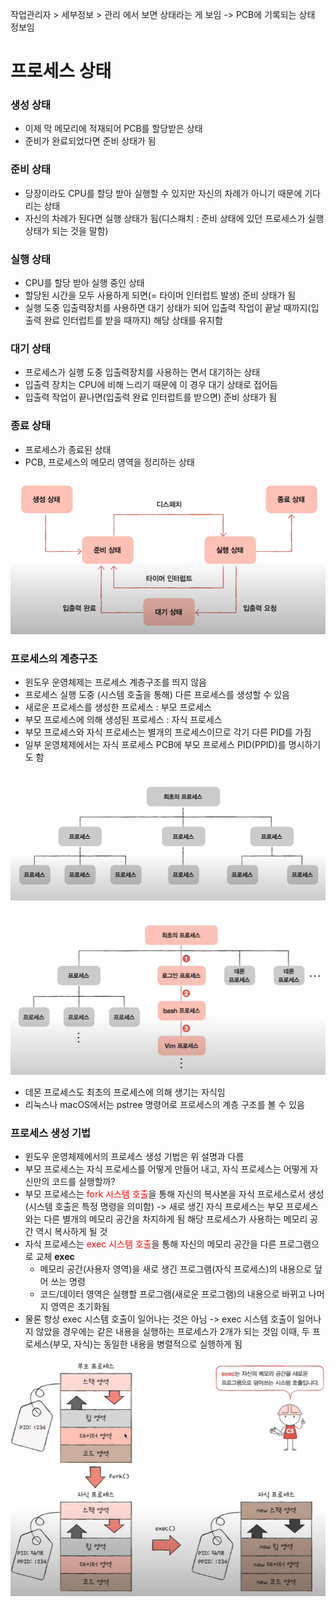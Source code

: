 작업관리자 > 세부정보 > 관리 에서 보면 상태라는 게 보임 -> PCB에 기록되는 상태 정보임


# 프로세스 상태

### 생성 상태
- 이제 막 메모리에 적재되어 PCB를 할당받은 상태
- 준비가 완료되었다면 준비 상태가 됨
### 준비 상태
- 당장이라도 CPU를 할당 받아 실행할 수 있지만 자신의 차례가 아니기 때문에 기다리는 상태
- 자신의 차례가 된다면 실행 상태가 됨(디스패치 : 준비 상태에 있던 프로세스가 실행 상태가 되는 것을 말함)
### 실행 상태
- CPU를 할당 받아 실행 중인 상태
- 할당된 시간을 모두 사용하게 되면(= 타이머 인터럽트 발생) 준비 상태가 됨
- 실행 도중 입출력장치를 사용하면 대기 상태가 되어 입출력 작업이 끝날 때까지(입출력 완료 인터럽트를 받을 때까지) 해당 상태를 유지함
### 대기 상태
- 프로세스가 실행 도중 입출력장치를 사용하는 면서 대기하는 상태
- 입출력 장치는 CPU에 비해 느리기 때문에 이 경우 대기 상태로 접어듬
- 입출력 작업이 끝나면(입출력 완료 인터럽트를 받으면) 준비 상태가 됨
### 종료 상태
- 프로세스가 종료된 상태
- PCB, 프로세스의 메모리 영역을 정리하는 상태

![](../../README_resources/Pasted%20image%2020240324105236.png)

### 프로세스의 계층구조
- 윈도우 운영체제는 프로세스 계층구조를 띄지 않음
- 프로세스 실행 도중 (시스템 호출을 통해) 다른 프로세스를 생성할 수 있음
- 새로운 프로세스를 생성한 프로세스 : 부모 프로세스
- 부모 프로세스에 의해 생성된 프로세스 : 자식 프로세스
- 부모 프로세스와 자식 프로세스는 별개의 프로세스이므로 각기 다른 PID를 가짐
- 일부 운영체제에서는 자식 프로세스 PCB에 부모 프로세스 PID(PPID)를 명시하기도 함

![](../../README_resources/Pasted%20image%2020240324105312.png)

![](../../README_resources/Pasted%20image%2020240324105345.png)

- 데몬 프로세스도 최초의 프로세스에 의해 생기는 자식임
- 리눅스나 macOS에서는 pstree 명령어로 프로세스의 계층 구조를 볼 수 있음

### 프로세스 생성 기법
- 윈도우 운영체제에서의 프로세스 생성 기법은 위 설명과 다름
- 부모 프로세스는 자식 프로세스를 어떻게 만들어 내고, 자식 프로세스는 어떻게 자신만의 코드를 실행할까?
- 부모 프로세스는 <font style="color : red;">fork 시스템 호출</font>을 통해 자신의 복사본을 자식 프로세스로서 생성(시스템 호출은 특정 명령을 의미함) -> 새로 생긴 자식 프로세스는 부모 프로세스와는 다른 별개의 메모리 공간을 차지하게 됨 해당 프로세스가 사용하는 메모리 공간 역시 복사하게 될 것
- 자식 프로세스는 <font style="color : red;">exec 시스템 호출</font>을 통해 자신의 메모리 공간을 다른 프로그램으로 교체
	**exec**
	- 메모리 공간(사용자 영역)을 새로 생긴 프로그램(자식 프로세스)의 내용으로 덮어 쓰는 명령 
	- 코드/데이터 영역은 실행할 프로그램(새로운 프로그램)의 내용으로 바뀌고 나머지 영역은 초기화됨
- 물론 항상 exec 시스템 호출이 일어나는 것은 아님 -> exec 시스템 호출이 일어나지 않았을 경우에는 같은 내용을 실행하는 프로세스가 2개가 되는 것임 이때, 두 프로세스(부모, 자식)는 동일한 내용을 병렬적으로 실행하게 됨

![](../../README_resources/Pasted%20image%2020240324105422.png)
